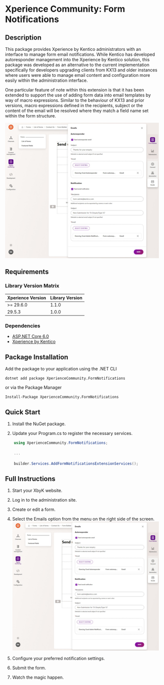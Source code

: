 # Xperience Community: Form Notifications

## Description

This package provides Xperience by Kentico administrators with an interface to manage form email notifications. While Kentico has developed autoresponder management into the Xperience by Kentico solution, this package was developed as an alternative to the current implementation specifically for developers upgrading clients from KX13 and older instances where users were able to manage email content and configuration more easily within the administration interface.

One particular feature of note within this extension is that it has been extended to support the use of adding form data into email templates by way of macro expressions. Similar to the behaviour of KX13 and prior versions, macro expressions defined in the recipients, subject or the content of the email will be resolved where they match a field name set within the form structure.

![Xperience by Kentico Form Notifications](https://raw.githubusercontent.com/benquinlan-07/xperience-community-form-notifications/refs/heads/main/images/form-notifications.jpeg)

## Requirements

### Library Version Matrix

| Xperience Version | Library Version |
| ----------------- | --------------- |
| >= 29.6.0         | 1.1.0           |
| 29.5.3            | 1.0.0           |

### Dependencies

- [ASP.NET Core 6.0](https://dotnet.microsoft.com/en-us/download)
- [Xperience by Kentico](https://docs.kentico.com)

## Package Installation

Add the package to your application using the .NET CLI

```
dotnet add package XperienceCommunity.FormNotifications
```

or via the Package Manager

```
Install-Package XperienceCommunity.FormNotifications
```

## Quick Start

1. Install the NuGet package.

1. Update your Program.cs to register the necessary services.

```csharp
    using XperienceCommunity.FormNotifications;

    ...

    builder.Services.AddFormNotificationsExtensionServices();
```

## Full Instructions

1. Start your XbyK website.

1. Log in to the administration site.

1. Create or edit a form.

1. Select the Emails option from the menu on the right side of the screen.
![Xperience by Kentico Form Notifications](https://raw.githubusercontent.com/benquinlan-07/xperience-community-form-notifications/refs/heads/main/images/form-notifications.jpeg)


1. Configure your preferred notification settings.

1. Submit the form.

1. Watch the magic happen.
